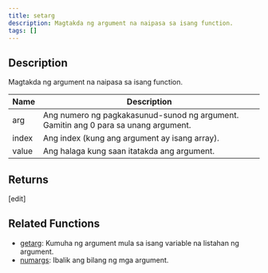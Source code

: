 ```yaml
---
title: setarg
description: Magtakda ng argument na naipasa sa isang function.
tags: []
---
```


<LowercaseNote />

## Description

Magtakda ng argument na naipasa sa isang function.

| Name  | Description                                                 |
| ----- | ----------------------------------------------------------- |
| arg   | Ang numero ng pagkakasunud-sunod ng argument. Gamitin ang 0 para sa unang argument. |
| index | Ang index (kung ang argument ay isang array).               |
| value | Ang halaga kung saan itatakda ang argument.                 |

## Returns

[edit]

## Related Functions

- [getarg](getarg): Kumuha ng argument mula sa isang variable na listahan ng argument.
- [numargs](numargs): Ibalik ang bilang ng mga argument.